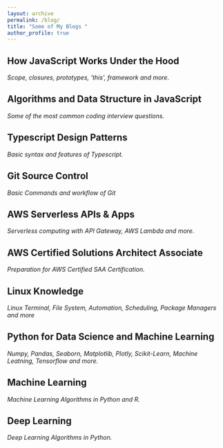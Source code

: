 ```yaml
---
layout: archive
permalink: /blog/
title: "Some of My Blogs "
author_profile: true
---
```


## How JavaScript Works Under the Hood
*Scope, closures, prototypes, 'this', framework and more.*

## Algorithms and Data Structure in JavaScript
*Some of the most common coding interview questions.*

## Typescript Design Patterns
*Basic syntax and features of Typescript.*

## Git Source Control
*Basic Commands and workflow of Git*

## AWS Serverless APIs & Apps
*Serverless computing with API Gateway, AWS Lambda and more.*

## AWS Certified Solutions Architect Associate 
*Preparation for AWS Certified SAA Certification.*

## Linux Knowledge
*Linux Terminal, File System, Automation, Scheduling, Package Managers and more*

## Python for Data Science and Machine Learning
*Numpy, Pandas, Seaborn, Matplotlib, Plotly, Scikit-Learn, Machine Leatning, Tensorflow and more.*

## Machine Learning
*Machine Learning Algorithms in Python and R.*

## Deep Learning
*Deep Learning Algorithms in Python.*

